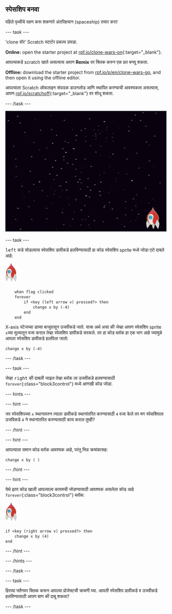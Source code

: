 ## स्पेसशिप बनवा

पहिले पृथ्वीचे रक्षण करू शकणारे अंतरिक्षयान (spaceship) तयार करा!

\--- task \---

'clone वॉर' Scratch स्टार्टर प्रकल्प उघडा.

**Online:** open the starter project at [rpf.io/clone-wars-on](https://rpf.io/clone-wars-on){:target="_blank"}.

आपल्याकडे scratch खाते असल्यास आपण **Remix** वर क्लिक करुन एक प्रत बनवू शकता.

**Offline:** download the starter project from [rpf.io/p/en/clone-wars-go](https://rpf.io/p/en/clone-wars-go), and then open it using the offline editor.

आपल्याला Scratch ऑफलाइन संपादक डाउनलोड आणि स्थापित करण्याची आवश्यकता असल्यास, आपण [ rpf.io/scratchoff](https://rpf.io/scratchoff){:target="_blank"} वर शोधू शकता.

\--- /task \---

![starter project](images/starter-project.png)

\--- task \---

<kbd>left</kbd> कडे सोडल्यास स्पेसशिप डावीकडे हलविण्यासाठी हा कोड स्पेसशिप sprite मध्ये जोडा एरो दाबले आहे:

![rocket sprite](images/rocket-sprite.png)

```blocks3
    when flag clicked
    forever
        if <key (left arrow v) pressed?> then
            change x by (-4)
        end
    end
```

X-axis स्टेजच्या डाव्या बाजूपासून उजवीकडे जाते. याचा अर्थ असा की जेव्हा आपण स्पेसशिप sprite `x`च्या मूल्यातून वजा कराल तेव्हा स्पेसशिप डावीकडे सरकले. तर हा कोड ब्लॉक हा एक भाग आहे ज्यामुळे आपला स्पेसशिप डावीकडे हलविला जातो:

```blocks3
change x by (-4)
```

\--- /task \---

\--- task \---

जेव्हा <kbd>right</kbd> की दाबली जाइल तेव्हा ब्लॉक ला उजवीकडे हलवण्यासाठी `forever`{:class="block3control"} मध्ये आणखी कोड जोडा.

\--- hints \---

\--- hint \---

जर स्पेसशिपच्या `x` स्थानावरुन त्याला डावीकडे स्थानांतरित करण्यासाठी `4` वजा केले तर मग स्पेसशिपला उजविकडे `4` ने स्थानांतरित करण्यासाठी काय कराल तुम्ही?

\--- /hint \---

\--- hint \---

आपल्याला समान कोड ब्लॉक आवश्यक आहे, परंतु भिन्न क्रमांकासह:

```blocks3
change x by ( )
```

\--- /hint \---

\--- hint \---

येथे इतर कोड खाली आपल्याला कायमची जोडण्यासाठी आवश्यक असलेला कोड आहे `forever`{:class="block3control"} ब्लॉक:

![rocket sprite](images/rocket-sprite.png)

```blocks3
if <key (right arrow v) pressed?> then
    change x by (4)
end
```

\--- /hint \---

\--- /hints \---

\--- /task \---

\--- task \---

हिरव्या फ्लैगवर क्लिक करून आपल्या प्रोजेक्टची चाचणी घ्या. आपली स्पेसशिप डावीकडे व उजवीकडे हलविण्यासाठी आपण बाण की दाबू शकता?

\--- /task \---